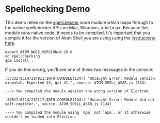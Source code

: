 # Spellchecking Demo

This demo relies on the [spellchecker](https://github.com/atom/node-spellchecker) node module which maps through to the native spellchecker APIs on Mac, Windows, and Linux. Because this module runs native code, it needs to be compiled. It's important that you compile it for the version of Atom Shell you are using using the [instructions here](https://github.com/atom/electron/blob/master/docs/tutorial/using-native-node-modules.md).

```
export ATOM_NODE_VERSION=0.26.0
cd spellchecking
apm install .
```

If you do this wrong, you'll see one of these two messages in the console:

```
[37332:0514/214811:INFO:CONSOLE(134)] "Uncaught Error: Module version mismatch. Expected 43, got 41.", source: ATOM_SHELL_ASAR.js (134)

---> You compiled the module against the wrong version of Electron.
```

```
[37617:0514/215117:INFO:CONSOLE(134)] "Uncaught Error: Module did not self-register.", source: ATOM_SHELL_ASAR.js (134)

---> You compiled the module using `npm` not `apm`, or it otherwise couldn't be loaded into Electron.
```